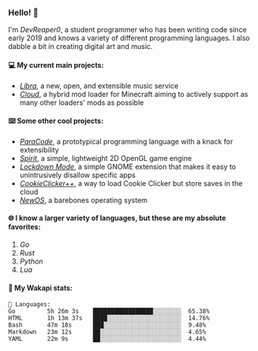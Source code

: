 ### Hello! 👋

I'm _DevReaper0_, a student programmer who has been writing code since early 2019 and knows a variety of different programming languages. I also dabble a bit in creating digital art and music.

#### 💻 My current main projects:

-   _[Libra](https://github.com/LibraMusic)_, a new, open, and extensible music service
-   _[Cloud](https://github.com/CloudLoaderMC/CloudLoader)_, a hybrid mod loader for Minecraft aiming to actively support as many other loaders' mods as possible

#### ⌨️ Some other cool projects:

-   _[ParaCode](https://github.com/ParaCodeLang/ParaCode)_, a prototypical programming language with a knack for extensibility
-   _[Spirit](https://gitlab.com/DevReaper0/SpiritEngine)_, a simple, lightweight 2D OpenGL game engine
-   _[Lockdown Mode](https://github.com/DevReaper0/GNOME-LockdownMode)_, a simple GNOME extension that makes it easy to unintrusively disallow specific apps
-   _[CookieClicker++](https://github.com/DevReaper0/CookieClickerPlusPlus)_, a way to load Cookie Clicker but store saves in the cloud
-   _[NewOS](https://github.com/DevReaper0/NewOS)_, a barebones operating system

#### 🌐 I know a larger variety of languages, but these are my absolute favorites:

1. _Go_
2. _Rust_
3. _Python_
4. _Lua_

#### 📡 My Wakapi stats:

```text
💾 Languages:
Go         5h 26m 3s    █████████████████░░░░░░░░  65.38%
HTML       1h 13m 37s   ████░░░░░░░░░░░░░░░░░░░░░  14.76%
Bash       47m 18s      ███░░░░░░░░░░░░░░░░░░░░░░  9.48%
Markdown   23m 12s      ██░░░░░░░░░░░░░░░░░░░░░░░  4.65%
YAML       22m 9s       ██░░░░░░░░░░░░░░░░░░░░░░░  4.44%
```

